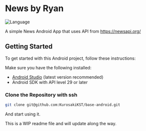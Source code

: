 # News by Ryan
![Language](https://img.shields.io/github/languages/top/cortinico/kotlin-android-template?color=blue&logo=kotlin)

A simple News Android App that uses API from https://newsapi.org/

## Getting Started

To get started with this Android project, follow these instructions:

Make sure you have the following installed:

- [Android Studio](https://developer.android.com/studio) (latest version recommended)
- Android SDK with API level 29 or later

### Clone the Repository with ssh

```bash
git clone git@github.com:KurosakiKST/base-android.git
```
And start using it.

This is a WIP readme file and will update along the way.
